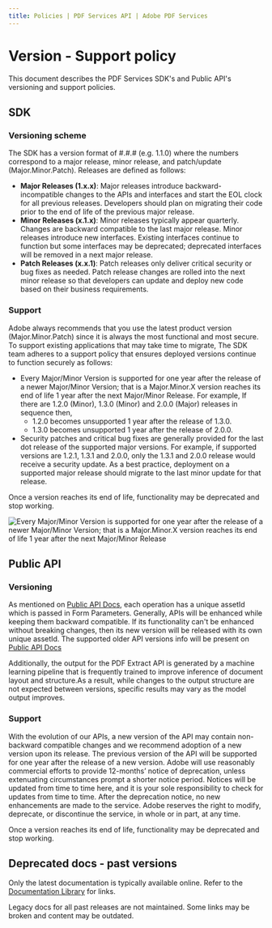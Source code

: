 ```yaml
---
title: Policies | PDF Services API | Adobe PDF Services
---
```

# Version - Support policy

This document describes the PDF Services SDK's and Public API's
versioning and support policies.

## SDK

### Versioning scheme

The SDK has a version format of \#.\#.\# (e.g. 1.1.0) where the numbers
correspond to a major release, minor release, and patch/update
(Major.Minor.Patch). Releases are defined as follows:

-   **Major Releases (1.x.x)**: Major releases introduce
    backward-incompatible changes to the APIs and interfaces and start
    the EOL clock for all previous releases. Developers should plan on
    migrating their code prior to the end of life of the previous major
    release.
-   **Minor Releases (x.1.x)**: Minor releases typically appear
    quarterly. Changes are backward compatible to the last major
    release. Minor releases introduce new interfaces. Existing
    interfaces continue to function but some interfaces may be
    deprecated; deprecated interfaces will be removed in a next major
    release.
-   **Patch Releases (x.x.1)**: Patch releases only deliver critical
    security or bug fixes as needed. Patch release changes are rolled
    into the next minor release so that developers can update and deploy
    new code based on their business requirements.

### Support

Adobe always recommends that you use the latest product version
(Major.Minor.Patch) since it is always the most functional and most
secure. To support existing applications that may take time to migrate,
The SDK team adheres to a support policy that ensures deployed versions
continue to function securely as follows:

-   Every Major/Minor Version is supported for one year after the
    release of a newer Major/Minor Version; that is a Major.Minor.X
    version reaches its end of life 1 year after the next Major/Minor
    Release. For example, If there are 1.2.0 (Minor), 1.3.0 (Minor) and
    2.0.0 (Major) releases in sequence then,
    -   1.2.0 becomes unsupported 1 year after the release of 1.3.0.
    -   1.3.0 becomes unsupported 1 year after the release of 2.0.0.
-   Security patches and critical bug fixes are generally provided for
    the last dot release of the supported major versions. For example,
    if supported versions are 1.2.1, 1.3.1 and 2.0.0, only the 1.3.1 and
    2.0.0 release would receive a security update. As a best practice,
    deployment on a supported major release should migrate to the last
    minor update for that release.

<InlineAlert slots="text"/>

Once a version reaches its end of life, functionality may be deprecated and stop working.

![Every Major/Minor Version is supported for one year after the
release of a newer Major/Minor Version; that is a Major.Minor.X
version reaches its end of life 1 year after the next Major/Minor
Release](../images/support1.png)

## Public API

### Versioning

As mentioned on [Public API
Docs](../../apis),
each operation has a unique assetId which is passed in Form Parameters.
Generally, APIs will be enhanced while keeping them backward compatible.
If its functionality can't be enhanced without breaking changes, then
its new version will be released with its own unique assetId. The
supported older API versions info will be present on [Public API
Docs](https://documentcloud.adobe.com/document-services/index.html)

Additionally, the output for the PDF Extract API is generated by a
machine learning pipeline that is frequently trained to improve
inference of document layout and structure.As a result, while changes to
the output structure are not expected between versions, specific results
may vary as the model output improves.

### Support

With the evolution of our APIs, a new version of the API may contain
non-backward compatible changes and we recommend adoption of a new
version upon its release. The previous version of the API will be
supported for one year after the release of a new version. Adobe will
use reasonably commercial efforts to provide 12-months’ notice of
deprecation, unless extenuating circumstances prompt a shorter notice
period. Notices will be updated from time to time here, and it is your
sole responsibility to check for updates from time to time. After the
deprecation notice, no new enhancements are made to the service. Adobe
reserves the right to modify, deprecate, or discontinue the service, in
whole or in part, at any time.

<InlineAlert slots="text" />

Once a version reaches its end of life, functionality may be deprecated and stop working.

## Deprecated docs - past versions

Only the latest documentation is typically available online. Refer to
the [Documentation Library](./releasenotes.md#archived-documentation) for links.

<InlineAlert slots="text" />

Legacy docs for all past releases are not maintained. Some links may be broken and content may be outdated.
